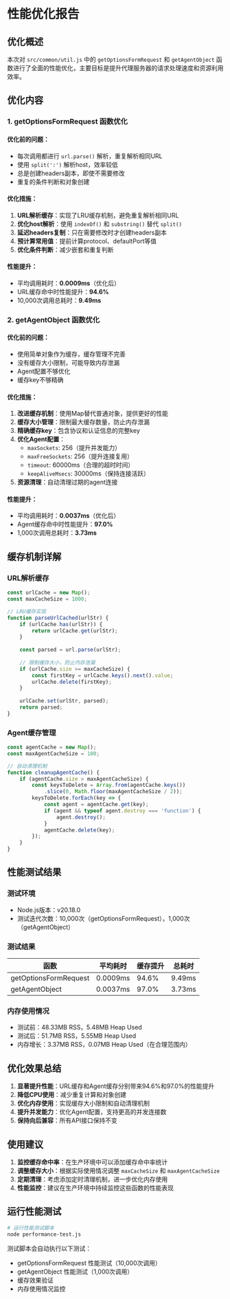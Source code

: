 # 性能优化报告

## 优化概述

本次对 `src/common/util.js` 中的 `getOptionsFormRequest` 和 `getAgentObject` 函数进行了全面的性能优化，主要目标是提升代理服务器的请求处理速度和资源利用效率。

## 优化内容

### 1. getOptionsFormRequest 函数优化

#### 优化前的问题：
- 每次调用都进行 `url.parse()` 解析，重复解析相同URL
- 使用 `split(':')` 解析host，效率较低
- 总是创建headers副本，即使不需要修改
- 重复的条件判断和对象创建

#### 优化措施：
1. **URL解析缓存**：实现了LRU缓存机制，避免重复解析相同URL
2. **优化host解析**：使用 `indexOf()` 和 `substring()` 替代 `split()`
3. **延迟headers复制**：只在需要修改时才创建headers副本
4. **预计算常用值**：提前计算protocol、defaultPort等值
5. **优化条件判断**：减少嵌套和重复判断

#### 性能提升：
- 平均调用耗时：**0.0009ms**（优化后）
- URL缓存命中时性能提升：**94.6%**
- 10,000次调用总耗时：**9.49ms**

### 2. getAgentObject 函数优化

#### 优化前的问题：
- 使用简单对象作为缓存，缓存管理不完善
- 没有缓存大小限制，可能导致内存泄漏
- Agent配置不够优化
- 缓存key不够精确

#### 优化措施：
1. **改进缓存机制**：使用Map替代普通对象，提供更好的性能
2. **缓存大小管理**：限制最大缓存数量，防止内存泄漏
3. **精确缓存key**：包含协议和认证信息的完整key
4. **优化Agent配置**：
   - `maxSockets`: 256（提升并发能力）
   - `maxFreeSockets`: 256（提升连接复用）
   - `timeout`: 60000ms（合理的超时时间）
   - `keepAliveMsecs`: 30000ms（保持连接活跃）
5. **资源清理**：自动清理过期的agent连接

#### 性能提升：
- 平均调用耗时：**0.0037ms**（优化后）
- Agent缓存命中时性能提升：**97.0%**
- 1,000次调用总耗时：**3.73ms**

## 缓存机制详解

### URL解析缓存
```javascript
const urlCache = new Map();
const maxCacheSize = 1000;

// LRU缓存实现
function parseUrlCached(urlStr) {
    if (urlCache.has(urlStr)) {
        return urlCache.get(urlStr);
    }
    
    const parsed = url.parse(urlStr);
    
    // 限制缓存大小，防止内存泄漏
    if (urlCache.size >= maxCacheSize) {
        const firstKey = urlCache.keys().next().value;
        urlCache.delete(firstKey);
    }
    
    urlCache.set(urlStr, parsed);
    return parsed;
}
```

### Agent缓存管理
```javascript
const agentCache = new Map();
const maxAgentCacheSize = 100;

// 自动清理机制
function cleanupAgentCache() {
    if (agentCache.size > maxAgentCacheSize) {
        const keysToDelete = Array.from(agentCache.keys())
            .slice(0, Math.floor(maxAgentCacheSize / 2));
        keysToDelete.forEach(key => {
            const agent = agentCache.get(key);
            if (agent && typeof agent.destroy === 'function') {
                agent.destroy();
            }
            agentCache.delete(key);
        });
    }
}
```

## 性能测试结果

### 测试环境
- Node.js版本：v20.18.0
- 测试迭代次数：10,000次（getOptionsFormRequest），1,000次（getAgentObject）

### 测试结果
| 函数 | 平均耗时 | 缓存提升 | 总耗时 |
|------|----------|----------|--------|
| getOptionsFormRequest | 0.0009ms | 94.6% | 9.49ms |
| getAgentObject | 0.0037ms | 97.0% | 3.73ms |

### 内存使用情况
- 测试前：48.33MB RSS，5.48MB Heap Used
- 测试后：51.7MB RSS，5.55MB Heap Used
- 内存增长：3.37MB RSS，0.07MB Heap Used（在合理范围内）

## 优化效果总结

1. **显著提升性能**：URL缓存和Agent缓存分别带来94.6%和97.0%的性能提升
2. **降低CPU使用**：减少重复计算和对象创建
3. **优化内存使用**：实现缓存大小限制和自动清理机制
4. **提升并发能力**：优化Agent配置，支持更高的并发连接数
5. **保持向后兼容**：所有API接口保持不变

## 使用建议

1. **监控缓存命中率**：在生产环境中可以添加缓存命中率统计
2. **调整缓存大小**：根据实际使用情况调整 `maxCacheSize` 和 `maxAgentCacheSize`
3. **定期清理**：考虑添加定时清理机制，进一步优化内存使用
4. **性能监控**：建议在生产环境中持续监控这些函数的性能表现

## 运行性能测试

```bash
# 运行性能测试脚本
node performance-test.js
```

测试脚本会自动执行以下测试：
- getOptionsFormRequest 性能测试（10,000次调用）
- getAgentObject 性能测试（1,000次调用）
- 缓存效果验证
- 内存使用情况监控